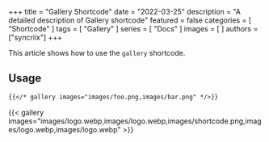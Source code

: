 +++
title = "Gallery Shortcode"
date = "2022-03-25"
description = "A detailed description of Gallery shortcode"
featured = false
categories = [
  "Shortcode"
]
tags = [
  "Gallery"
]
series = [
  "Docs"
]
images = [
]
authors = ["syncriix"]
+++

This article shows how to use the `gallery` shortcode.

<!--more-->

## Usage

```markdown
{{</* gallery images="images/foo.png,images/bar.png" */>}}
```

{{< gallery images="images/logo.webp,images/logo.webp,images/shortcode.png,images/logo.webp,images/logo.webp" >}}
